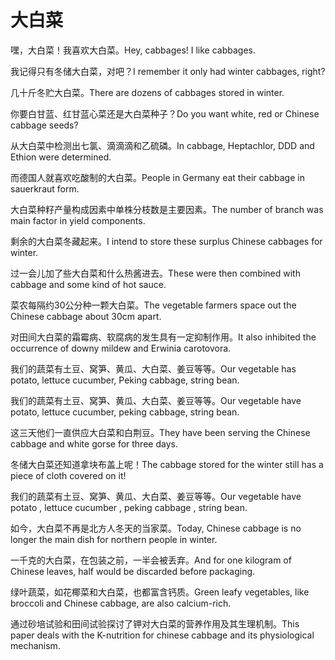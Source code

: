 # 大白菜

<p><span class="chinese">嘿，大白菜！我喜欢大白菜。</span><span class="english">Hey, cabbages! I like cabbages.</span></p>

<p><span class="chinese">我记得只有冬储大白菜，对吧？</span><span class="english">I remember it only had winter cabbages, right?</span></p>

<p><span class="chinese">几十斤冬贮大白菜。</span><span class="english">There are dozens of cabbages stored in winter.</span></p>

<p><span class="chinese">你要白甘蓝、红甘蓝心菜还是大白菜种子？</span><span class="english">Do you want white, red or Chinese cabbage seeds?</span></p>

<p><span class="chinese">从大白菜中检测出七氯、滴滴滴和乙硫磷。</span><span class="english">In cabbage, Heptachlor, DDD and Ethion were determined.</span></p>

<p><span class="chinese">而德国人就喜欢吃酸制的大白菜。</span><span class="english">People in Germany eat their cabbage in sauerkraut form.</span></p>

<p><span class="chinese">大白菜种籽产量构成因素中单株分枝数是主要因素。</span><span class="english">The number of branch was main factor in yield components.</span></p>

<p><span class="chinese">剩余的大白菜冬藏起来。</span><span class="english">I intend to store these surplus Chinese cabbages for winter.</span></p>

<p><span class="chinese">过一会儿加了些大白菜和什么热酱进去。</span><span class="english">These were then combined with cabbage and some kind of hot sauce.</span></p>

<p><span class="chinese">菜农每隔约30公分种一颗大白菜。</span><span class="english">The vegetable farmers space out the Chinese cabbage about 30cm apart.</span></p>

<p><span class="chinese">对田间大白菜的霜霉病、软腐病的发生具有一定抑制作用。</span><span class="english">It also inhibited the occurrence of downy mildew and Erwinia carotovora.</span></p>

<p><span class="chinese">我们的蔬菜有土豆、窝笋、黄瓜、大白菜、姜豆等等。</span><span class="english">Our vegetable has potato, lettuce cucumber, Peking cabbage, string bean.</span></p>

<p><span class="chinese">我们的蔬菜有土豆、窝笋、黄瓜、大白菜、姜豆等等。</span><span class="english">Our vegetable have potato, lettuce cucumber, peking cabbage, string bean.</span></p>

<p><span class="chinese">这三天他们一直供应大白菜和白荆豆。</span><span class="english">They have been serving the Chinese cabbage and white gorse for three days.</span></p>

<p><span class="chinese">冬储大白菜还知道拿块布盖上呢！</span><span class="english">The cabbage stored for the winter still has a piece of cloth covered on it!</span></p>

<p><span class="chinese">我们的蔬菜有土豆、窝笋、黄瓜、大白菜、姜豆等等。</span><span class="english">Our vegetable have potato , lettuce cucumber , peking cabbage , string bean.</span></p>

<p><span class="chinese">如今，大白菜不再是北方人冬天的当家菜。</span><span class="english">Today, Chinese cabbage is no longer the main dish for northern people in winter.</span></p>

<p><span class="chinese">一千克的大白菜，在包装之前，一半会被丢弃。</span><span class="english">And for one kilogram of Chinese leaves, half would be discarded before packaging.</span></p>

<p><span class="chinese">绿叶蔬菜，如花椰菜和大白菜，也都富含钙质。</span><span class="english">Green leafy vegetables, like broccoli and Chinese cabbage, are also calcium-rich.</span></p>

<p><span class="chinese">通过砂培试验和田间试验探讨了钾对大白菜的营养作用及其生理机制。</span><span class="english">This paper deals with the K-nutrition for chinese cabbage and its physiological mechanism.</span></p>

